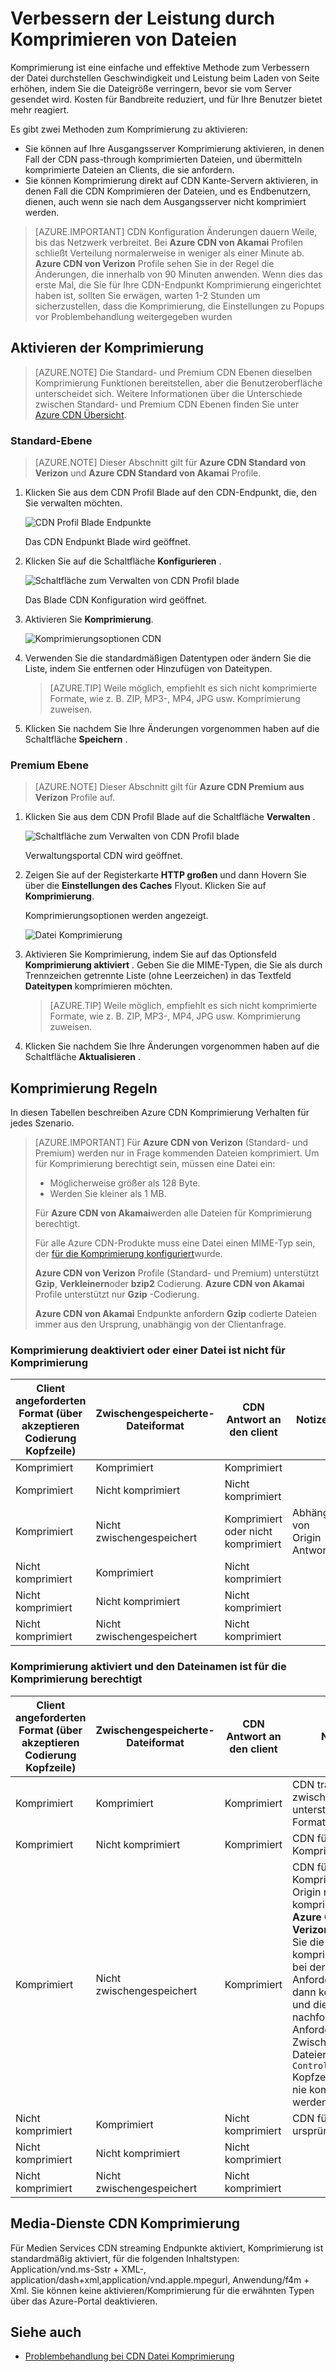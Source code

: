 <properties
    pageTitle="Verbessern der Leistung durch Komprimieren der Dateien in Azure CDN | Microsoft Azure"
    description="Erfahren Sie, wie Sie zur Verbesserung der Datei durchstellen Geschwindigkeit und Leistung beim Laden von Seite durch das Komprimieren von Dateien in Azure CDN erhöht."
    services="cdn"
    documentationCenter=""
    authors="camsoper"
    manager="erikre"
    editor=""/>

<tags
    ms.service="cdn"
    ms.workload="tbd"
    ms.tgt_pltfrm="na"
    ms.devlang="na"
    ms.topic="article"
    ms.date="07/28/2016"
    ms.author="casoper"/>

# <a name="improve-performance-by-compressing-files"></a>Verbessern der Leistung durch Komprimieren von Dateien

Komprimierung ist eine einfache und effektive Methode zum Verbessern der Datei durchstellen Geschwindigkeit und Leistung beim Laden von Seite erhöhen, indem Sie die Dateigröße verringern, bevor sie vom Server gesendet wird. Kosten für Bandbreite reduziert, und für Ihre Benutzer bietet mehr reagiert.

Es gibt zwei Methoden zum Komprimierung zu aktivieren:

- Sie können auf Ihre Ausgangsserver Komprimierung aktivieren, in denen Fall der CDN pass-through komprimierten Dateien, und übermitteln komprimierte Dateien an Clients, die sie anfordern.
- Sie können Komprimierung direkt auf CDN Kante-Servern aktivieren, in denen Fall die CDN Komprimieren der Dateien, und es Endbenutzern, dienen, auch wenn sie nach dem Ausgangsserver nicht komprimiert werden.

> [AZURE.IMPORTANT] CDN Konfiguration Änderungen dauern Weile, bis das Netzwerk verbreitet.  Bei <b>Azure CDN von Akamai</b> Profilen schließt Verteilung normalerweise in weniger als einer Minute ab.  <b>Azure CDN von Verizon</b> Profile sehen Sie in der Regel die Änderungen, die innerhalb von 90 Minuten anwenden.  Wenn dies das erste Mal, die Sie für Ihre CDN-Endpunkt Komprimierung eingerichtet haben ist, sollten Sie erwägen, warten 1-2 Stunden um sicherzustellen, dass die Komprimierung, die Einstellungen zu Popups vor Problembehandlung weitergegeben wurden

## <a name="enabling-compression"></a>Aktivieren der Komprimierung

> [AZURE.NOTE] Die Standard- und Premium CDN Ebenen dieselben Komprimierung Funktionen bereitstellen, aber die Benutzeroberfläche unterscheidet sich.  Weitere Informationen über die Unterschiede zwischen Standard- und Premium CDN Ebenen finden Sie unter [Azure CDN Übersicht](cdn-overview.md).

### <a name="standard-tier"></a>Standard-Ebene

> [AZURE.NOTE] Dieser Abschnitt gilt für **Azure CDN Standard von Verizon** und **Azure CDN Standard von Akamai** Profile.

1. Klicken Sie aus dem CDN Profil Blade auf den CDN-Endpunkt, die, den Sie verwalten möchten.

    ![CDN Profil Blade Endpunkte](./media/cdn-file-compression/cdn-endpoints.png)

    Das CDN Endpunkt Blade wird geöffnet.

2. Klicken Sie auf die Schaltfläche **Konfigurieren** .

    ![Schaltfläche zum Verwalten von CDN Profil blade](./media/cdn-file-compression/cdn-config-btn.png)

    Das Blade CDN Konfiguration wird geöffnet.

3. Aktivieren Sie **Komprimierung**.

    ![Komprimierungsoptionen CDN](./media/cdn-file-compression/cdn-compress-standard.png)

4. Verwenden Sie die standardmäßigen Datentypen oder ändern Sie die Liste, indem Sie entfernen oder Hinzufügen von Dateitypen.
    
    > [AZURE.TIP] Weile möglich, empfiehlt es sich nicht komprimierte Formate, wie z. B. ZIP, MP3-, MP4, JPG usw. Komprimierung zuweisen.
    
5. Klicken Sie nachdem Sie Ihre Änderungen vorgenommen haben auf die Schaltfläche **Speichern** .

### <a name="premium-tier"></a>Premium Ebene

> [AZURE.NOTE] Dieser Abschnitt gilt für **Azure CDN Premium aus Verizon** Profile auf.

1. Klicken Sie aus dem CDN Profil Blade auf die Schaltfläche **Verwalten** .

    ![Schaltfläche zum Verwalten von CDN Profil blade](./media/cdn-file-compression/cdn-manage-btn.png)

    Verwaltungsportal CDN wird geöffnet.

2. Zeigen Sie auf der Registerkarte **HTTP großen** und dann Hovern Sie über die **Einstellungen des Caches** Flyout.  Klicken Sie auf **Komprimierung**.

    Komprimierungsoptionen werden angezeigt.

    ![Datei Komprimierung](./media/cdn-file-compression/cdn-compress-files.png)

3. Aktivieren Sie Komprimierung, indem Sie auf das Optionsfeld **Komprimierung aktiviert** .  Geben Sie die MIME-Typen, die Sie als durch Trennzeichen getrennte Liste (ohne Leerzeichen) in das Textfeld **Dateitypen** komprimieren möchten.
        
    > [AZURE.TIP] Weile möglich, empfiehlt es sich nicht komprimierte Formate, wie z. B. ZIP, MP3-, MP4, JPG usw. Komprimierung zuweisen. 

4. Klicken Sie nachdem Sie Ihre Änderungen vorgenommen haben auf die Schaltfläche **Aktualisieren** .


## <a name="compression-rules"></a>Komprimierung Regeln

In diesen Tabellen beschreiben Azure CDN Komprimierung Verhalten für jedes Szenario.

> [AZURE.IMPORTANT] Für **Azure CDN von Verizon** (Standard- und Premium) werden nur in Frage kommenden Dateien komprimiert.  Um für Komprimierung berechtigt sein, müssen eine Datei ein:
>
> - Möglicherweise größer als 128 Byte.
> - Werden Sie kleiner als 1 MB.
> 
> Für **Azure CDN von Akamai**werden alle Dateien für Komprimierung berechtigt.
>
> Für alle Azure CDN-Produkte muss eine Datei einen MIME-Typ sein, der [für die Komprimierung konfiguriert](#enabling-compression)wurde.
>
> **Azure CDN von Verizon** Profile (Standard- und Premium) unterstützt **Gzip**, **Verkleinern**oder **bzip2** Codierung.  **Azure CDN von Akamai** Profile unterstützt nur **Gzip** -Codierung.
>
> **Azure CDN von Akamai** Endpunkte anfordern **Gzip** codierte Dateien immer aus den Ursprung, unabhängig von der Clientanfrage.

### <a name="compression-disabled-or-file-is-ineligible-for-compression"></a>Komprimierung deaktiviert oder einer Datei ist nicht für Komprimierung

|Client angeforderten Format (über akzeptieren Codierung Kopfzeile)|Zwischengespeicherte-Dateiformat|CDN Antwort an den client|Notizen|
|----------------|-----------|------------|-----|
|Komprimiert|Komprimiert|Komprimiert|   |
|Komprimiert|Nicht komprimiert|Nicht komprimiert|    | 
|Komprimiert|Nicht zwischengespeichert|Komprimiert oder nicht komprimiert|Abhängig von Origin Antwort|
|Nicht komprimiert|Komprimiert|Nicht komprimiert|    |
|Nicht komprimiert|Nicht komprimiert|Nicht komprimiert|    |   
|Nicht komprimiert|Nicht zwischengespeichert|Nicht komprimiert|     |

### <a name="compression-enabled-and-file-is-eligible-for-compression"></a>Komprimierung aktiviert und den Dateinamen ist für die Komprimierung berechtigt

|Client angeforderten Format (über akzeptieren Codierung Kopfzeile)|Zwischengespeicherte-Dateiformat|CDN Antwort an den client|Notizen|
|----------------|-----------|------------|-----|
|Komprimiert|Komprimiert|Komprimiert|CDN transcodiert zwischen unterstützten Formate|
|Komprimiert|Nicht komprimiert|Komprimiert|CDN führt die Komprimierung|
|Komprimiert|Nicht zwischengespeichert|Komprimiert|CDN führt die Komprimierung Origin nicht komprimiert zurück.  **Azure CDN von Verizon** übergeben Sie die nicht komprimierte Datei bei der ersten Anforderung und dann komprimieren und die Datei für die nachfolgenden Anforderungen Zwischenspeichern.  Dateien mit `Cache-Control: no-cache` Kopfzeile werden nie komprimiert werden. 
|Nicht komprimiert|Komprimiert|Nicht komprimiert|CDN führt ursprünglich|
|Nicht komprimiert|Nicht komprimiert|Nicht komprimiert|     |  
|Nicht komprimiert|Nicht zwischengespeichert|Nicht komprimiert|     |

## <a name="media-services-cdn-compression"></a>Media-Dienste CDN Komprimierung

Für Medien Services CDN streaming Endpunkte aktiviert, Komprimierung ist standardmäßig aktiviert, für die folgenden Inhaltstypen: Application/vnd.ms-Sstr + XML-, application/dash+xml,application/vnd.apple.mpegurl, Anwendung/f4m + Xml. Sie können keine aktivieren/Komprimierung für die erwähnten Typen über das Azure-Portal deaktivieren.  

## <a name="see-also"></a>Siehe auch
- [Problembehandlung bei CDN Datei Komprimierung](cdn-troubleshoot-compression.md)    
